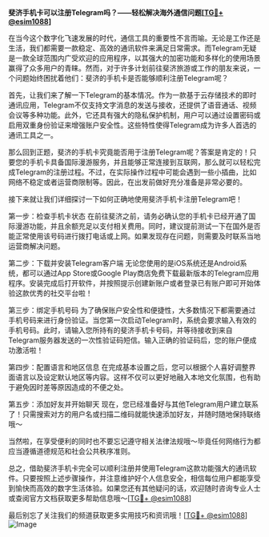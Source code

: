 **斐济手机卡可以注册Telegram吗？——轻松解决海外通信问题[[TG💪+ @esim1088](https://t.me/s/esim1088)]**

在当今这个数字化飞速发展的时代，通信工具的重要性不言而喻。无论是工作还是生活，我们都需要一款稳定、高效的通讯软件来满足日常需求。而Telegram无疑是一款全球范围内广受欢迎的应用程序，以其强大的加密功能和多样化的使用场景赢得了众多用户的青睐。然而，对于许多计划前往斐济旅游或工作的朋友来说，一个问题始终困扰着他们：斐济的手机卡是否能够顺利注册Telegram呢？

首先，让我们来了解一下Telegram的基本情况。作为一款基于云存储技术的即时通讯应用，Telegram不仅支持文字消息的发送与接收，还提供了语音通话、视频会议等多种功能。此外，它还具有强大的隐私保护机制，用户可以通过设置密码或启用双重身份验证来增强账户安全性。这些特性使得Telegram成为许多人首选的通讯工具之一。

那么回到正题，斐济的手机卡究竟能否用于注册Telegram呢？答案是肯定的！只要您的手机卡具备国际漫游服务，并且能够正常连接到互联网，那么就可以轻松完成Telegram的注册过程。不过，在实际操作过程中可能会遇到一些小插曲，比如网络不稳定或者运营商限制等。因此，在出发前做好充分准备是非常必要的。

接下来就让我们详细探讨一下如何正确地使用斐济手机卡注册Telegram吧！

第一步：检查手机卡状态
在前往斐济之前，请务必确认您的手机卡已经开通了国际漫游功能，并且余额充足以支付相关费用。同时，建议提前测试一下在国外是否能正常使用该号码进行拨打电话或上网。如果发现存在问题，则需要及时联系当地运营商解决问题。

第二步：下载并安装Telegram客户端
无论您使用的是iOS系统还是Android系统，都可以通过App Store或Google Play商店免费下载最新版本的Telegram应用程序。安装完成后打开软件，并按照提示创建新账户或者登录已有账户即可开始体验这款优秀的社交平台啦！

第三步：绑定手机号码
为了确保账户安全性和便捷性，大多数情况下都需要通过手机号码来进行身份验证。当您第一次启动Telegram时，系统会要求输入有效的手机号码。此时，请输入您所持有的斐济手机卡号码，并等待接收到来自Telegram服务器发送的一次性验证码短信。输入正确的验证码后，您的账户便成功激活啦！

第四步：配置语言和地区信息
在完成基本设置之后，您可以根据个人喜好调整界面语言以及设定默认地区等内容。这样不仅可以更好地融入本地文化氛围，也有助于避免因时差等原因造成的不便之处。

第五步：添加好友并开始聊天
现在，您已经准备好与其他Telegram用户建立联系了！只需搜索对方的用户名或扫描二维码就能快速添加好友，并随时随地保持联络哦～

当然啦，在享受便利的同时也不要忘记遵守相关法律法规哦～毕竟任何网络行为都应当遵循道德规范和社会公共秩序准则。

总之，借助斐济手机卡完全可以顺利注册并使用Telegram这款功能强大的通讯软件。只要按照上述步骤操作，并注意维护好个人信息安全，相信每位用户都能享受到愉快而高效的数字生活体验。如果您还有其他疑问的话，欢迎随时咨询专业人士或查阅官方文档获取更多帮助信息哦～[[TG💪+ @esim1088](https://t.me/s/esim1088)]

最后别忘了关注我们的频道获取更多实用技巧和资讯哦！[[TG💪+ @esim1088](https://t.me/s/esim1088)] ![Image](https://i.postimg.cc/4NQfJmqS/Snipaste-2025-05-13-00-14-12.png)